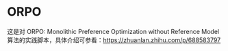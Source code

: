 # ORPO
这是对 ORPO: Monolithic Preference Optimization without Reference Model 算法的实践脚本，具体介绍可参看：https://zhuanlan.zhihu.com/p/688583797

